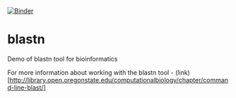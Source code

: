 [![Binder](https://mybinder.org/badge_logo.svg)](https://mybinder.org/v2/gh/lynnlangit/blastn/master?urlpath=https%3A%2F%2Fgithub.com%2Flynnlangit%2Fblastn%2Fblob%2Fmaster%2Fnotebook%2FBlast-Tutorial.ipynb)

# blastn
Demo of blastn tool for bioinformatics

For more information about working with the blastn tool - (link)[http://library.open.oregonstate.edu/computationalbiology/chapter/command-line-blast/]
